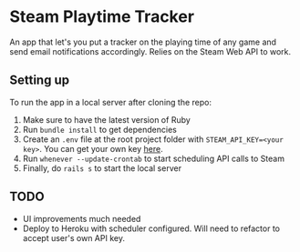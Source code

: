 # Steam Playtime Tracker
An app that let's you put a tracker on the playing time of any game and send email notifications accordingly. Relies on the Steam Web API to work.

## Setting up
To run the app in a local server after cloning the repo:
1. Make sure to have the latest version of Ruby
2. Run `bundle install` to get dependencies
3. Create an `.env` file at the root project folder with `STEAM_API_KEY=<your key>`. You can get your own key [here](https://steamcommunity.com/dev/apikey).
4. Run `whenever --update-crontab` to start scheduling API calls to Steam
5. Finally, do `rails s` to start the local server

## TODO
- UI improvements much needed
- Deploy to Heroku with scheduler configured. Will need to refactor to accept user's own API key.
